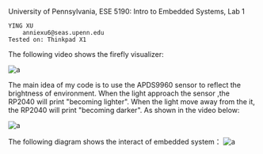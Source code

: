 University of Pennsylvania, ESE 5190: Intro to Embedded Systems, Lab 1

    YING XU
        anniexu6@seas.upenn.edu
    Tested on: Thinkpad X1

The following video shows the firefly visualizer:

![a](https://github.com/real-YingXu/ese5190-2022-lab1-firefly/blob/main/firefly.gif?raw=true)



The main idea of my code is to use the APDS9960 sensor to reflect the brightness of environment.
When the light approach the sensor ,the RP2040 will print "becoming lighter".
When the light move away from the it, the RP2040 will print "becoming darker".
As shown in the video below:

![a](https://github.com/real-YingXu/ese5190-2022-lab1-firefly/blob/main/ezgif.com-gif-maker.gif)

The following diagram shows the interact of embedded system：
![a](https://github.com/real-YingXu/ese5190-2022-lab1-firefly/blob/main/IMG_9156.JPG)




